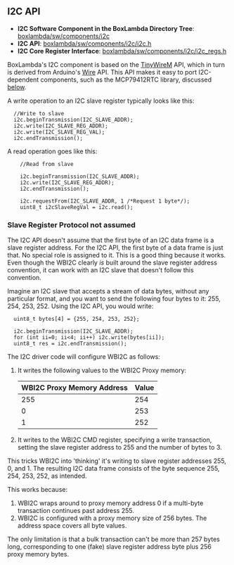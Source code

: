 ## I2C API

- **I2C Software Component in the BoxLambda Directory Tree**:
  [boxlambda/sw/components/i2c](https://github.com/epsilon537/boxlambda/tree/master/sw/components/i2c)
- **I2C API**:
  [boxlambda/sw/components/i2c/i2c.h](https://github.com/epsilon537/boxlambda/tree/master/sw/components/i2c/i2c.h)
- **I2C Core Register Interface**:
  [boxlambda/sw/components/i2c/i2c_regs.h](https://github.com/epsilon537/boxlambda/tree/master/sw/components/i2c/i2c_regs.h)

BoxLambda's I2C component is based on the [TinyWireM](https://github.com/adafruit/TinyWireM) API, which in turn is derived from Arduino's [Wire](https://www.arduino.cc/reference/en/language/functions/communication/wire/) API. This API makes it easy to port I2C-dependent components, such as the MCP79412RTC library, discussed [below](#rtcc-software-api).

A write operation to an I2C slave register typically looks like this:

```
  //Write to slave
  i2c.beginTransmission(I2C_SLAVE_ADDR);
  i2c.write(I2C_SLAVE_REG_ADDR);
  i2c.write(I2C_SLAVE_REG_VAL);
  i2c.endTransmission();
```

A read operation goes like this:

```
    //Read from slave

    i2c.beginTransmission(I2C_SLAVE_ADDR);
    i2c.write(I2C_SLAVE_REG_ADDR);
    i2c.endTransmission();

    i2c.requestFrom(I2C_SLAVE_ADDR, 1 /*Request 1 byte*/);
    uint8_t i2cSlaveRegVal = i2c.read();
```

### Slave Register Protocol not assumed

The I2C API doesn't assume that the first byte of an I2C data frame is a slave register address. For the I2C  API, the first byte of a data frame is just that. No special role is assigned to it. This is a good thing because it works. Even though the WBI2C clearly *is* built around the slave register address convention, it can work with an I2C slave that doesn't follow this convention.

Imagine an I2C slave that accepts a stream of data bytes, without any particular format, and you want to send the following four bytes to it: 255, 254, 253, 252. Using the I2C API, you would write:

```
  uint8_t bytes[4] = {255, 254, 253, 252};

  i2c.beginTransmission(I2C_SLAVE_ADDR);
  for (int ii=0; ii<4; ii++) i2c.write(bytes[ii]);
  uint8_t res = i2c.endTransmission();
```

The I2C driver code will configure WBI2C as follows:

1. It writes the following values to the WBI2C Proxy memory:

    | WBI2C Proxy Memory Address | Value |
    |----------------------------|-------|
    | 255 | 254 |
    | 0   | 253 |
    | 1   | 252 |

2. It writes to the WBI2C CMD register, specifying a write transaction, setting the slave register address to 255 and the number of bytes to 3.

This tricks WBI2C into 'thinking' it's writing to slave register addresses 255, 0, and 1. The resulting I2C data frame consists of the byte sequence 255, 254, 253, 252, as intended.

This works because:

1. WBI2C wraps around to proxy memory address 0 if a multi-byte transaction continues past address 255.
2. WBI2C is configured with a proxy memory size of 256 bytes. The address space covers all byte values.

The only limitation is that a bulk transaction can't be more than 257 bytes long, corresponding to one (fake) slave register address byte plus 256 proxy memory bytes.

